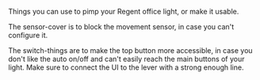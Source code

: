 Things you can use to pimp your Regent office light, or make it usable.

The sensor-cover is to block the movement sensor, in case you can't configure it.

The switch-things are to make the top button more accessible, in case you don't like the auto on/off and can't easily reach the main buttons of your light. Make sure to connect the UI to the lever with a strong enough line.
